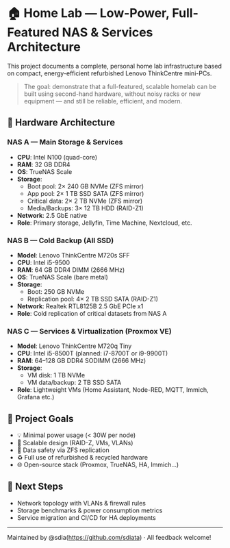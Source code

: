 # 🏠 Home Lab — Low-Power, Full-Featured NAS & Services Architecture

This project documents a complete, personal home lab infrastructure based on compact, energy-efficient refurbished Lenovo ThinkCentre mini-PCs.

> The goal: demonstrate that a full-featured, scalable homelab can be built using second-hand hardware, without noisy racks or new equipment — and still be reliable, efficient, and modern.

## 🔧 Hardware Architecture

### NAS A — Main Storage & Services
- **CPU**: Intel N100 (quad-core)
- **RAM**: 32 GB DDR4
- **OS**: TrueNAS Scale
- **Storage**:
  - Boot pool: 2× 240 GB NVMe (ZFS mirror)
  - App pool: 2× 1 TB SSD SATA (ZFS mirror)
  - Critical data: 2× 2 TB NVMe (ZFS mirror)
  - Media/Backups: 3× 12 TB HDD (RAID-Z1)
- **Network**: 2.5 GbE native
- **Role**: Primary storage, Jellyfin, Time Machine, Nextcloud, etc.

### NAS B — Cold Backup (All SSD)
- **Model**: Lenovo ThinkCentre M720s SFF
- **CPU**: Intel i5-9500
- **RAM**: 64 GB DDR4 DIMM (2666 MHz)
- **OS**: TrueNAS Scale (bare metal)
- **Storage**:
  - Boot: 250 GB NVMe
  - Replication pool: 4× 2 TB SSD SATA (RAID-Z1)
- **Network**: Realtek RTL8125B 2.5 GbE PCIe x1
- **Role**: Cold replication of critical datasets from NAS A

### NAS C — Services & Virtualization (Proxmox VE)
- **Model**: Lenovo ThinkCentre M720q Tiny
- **CPU**: Intel i5-8500T (planned: i7-8700T or i9-9900T)
- **RAM**: 64–128 GB DDR4 SODIMM (2666 MHz)
- **Storage**:
  - VM disk: 1 TB NVMe
  - VM data/backup: 2 TB SSD SATA
- **Role**: Lightweight VMs (Home Assistant, Node-RED, MQTT, Immich, Grafana etc.)

## 🎯 Project Goals

- 💡 Minimal power usage (< 30W per node)
- 🧩 Scalable design (RAID-Z, VMs, VLANs)
- 🔐 Data safety via ZFS replication
- ♻️ Full use of refurbished & recycled hardware
- 🌐 Open-source stack (Proxmox, TrueNAS, HA, Immich...)

## 🧪 Next Steps

- Network topology with VLANs & firewall rules
- Storage benchmarks & power consumption metrics
- Service migration and CI/CD for HA deployments

---

Maintained by @sdia(https://github.com/sdiata) · All feedback welcome!

